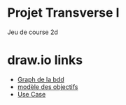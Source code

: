 # Projet Transverse I
Jeu de course 2d

# draw.io links
* [Graph de la bdd](https://www.draw.io/#G1HM3u5Jm_DHEvWb5QuPT6elJKHJPSvnr9)
* [modèle des objectifs](https://www.draw.io/#G1pc2gVNvSXj_uxWbKKBlU1y9g3dyHINHV) 
* [Use Case](https://tinyurl.com/sykt2lp)
